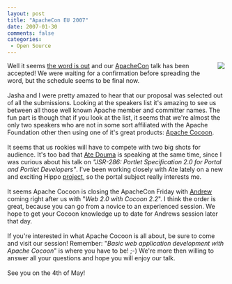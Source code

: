 ```yaml
---
layout: post
title: "ApacheCon EU 2007"
date: 2007-01-30
comments: false
categories:
 - Open Source
---
```


<div class='post'>
<img src="http://www.apache.org/ads/ApacheCon/2007-europe-234x60.png" align="right" style="padding-right:5px;padding-bottom:2px;"/> Well it seems <a href="http://www.apachecon.com/2007/EU/html/sessions.html/e=MjAwNy9FVQ" target="_blank">the word is out</a> and our <a href="http://www.apachecon.com/" target="_blank">ApacheCon</a> talk has been accepted! We were waiting for a confirmation before spreading the word, but the schedule seems to be final now.<br/><br/>Jasha and I were pretty amazed to hear that our proposal was selected out of all the submissions. Looking at the speakers list it's amazing to see us between all those well known Apache member and committer names. The fun part is though that if you look at the list, it seems that we're almost the only two speakers who are not in some sort affiliated with the Apache Foundation other then using one of it's great products: <a href="http://cocoon.apache.org" target="_blank">Apache Cocoon</a>.<br/><br/>It seems that us rookies will have to compete with two big shots for audience. It's too bad that <a href="http://www.apachecon.com/2007/EU/html/speakers.html/e=MjAwNy9FVQ#U5572" target="_blank">Ate Douma</a> is speaking at the same time, since I was curious about his talk on <em>"JSR-286: Portlet Specification 2.0 for Portal and Portlet Developers"</em>. I've been working closely with Ate lately on a new and exciting Hippo <a href="http://www.hippoportal.org/display/PORTAL/Home" target="_blank">project</a>, so the portal subject really interests me.<br/><br/>It seems Apache Cocoon is closing the ApacheCon Friday with <a href="http://www.andrewsavory.com/blog/" target="_blank">Andrew</a> coming right after us with "<em>Web 2.0 with Cocoon 2.2</em>". I think the order is great, because you can go from a novice to an experienced session. We hope to get your Cocoon knowledge up to date for Andrews session later that day.<br/><br/>If you're interested in what Apache Cocoon is all about, be sure to come and visit our session! Remember: "<em>Basic web application development with Apache Cocoon</em>" is where you have to be! ;-) We're more then willing to answer all your questions and hope you will enjoy our talk.<br/><br/>See you on the 4th of May!<br/><br/></div>
